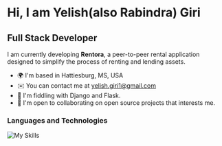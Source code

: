 Hi, I am Yelish(also Rabindra) Giri
=====================================================================================================================================


Full Stack Developer
-------------------

I am currently developing **Rentora**, a peer-to-peer rental application designed to simplify the process of renting and lending assets.

*   🌍  I'm based in Hattiesburg, MS, USA
*   ✉️  You can contact me at [yelish.giri1@gmail.com](mailto:yelish.giri1@gmail.com)
*   🧠  I'm fiddling with Django and Flask.
*   🤝  I'm open to collaborating on open source projects that interests me.

### Languages and Technologies
![My Skills](https://skillicons.dev/icons?i=javascript,python,cpp,typescript,tailwind,docker,kubernetes,django,html,css,aws,flask,sqlite,postgresql,pytorch,electron,react,astro,linux,vscode,git)
                    


